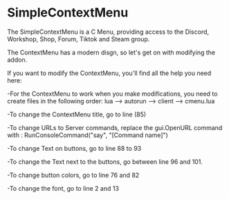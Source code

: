 # SimpleContextMenu

The SimpleContextMenu is a C Menu, providing access to the Discord, Workshop, Shop, Forum, Tiktok and Steam group.

The ContextMenu has a modern disgn, so let's get on with modifying the addon.

If you want to modify the ContextMenu, you'll find all the help you need here: 

-For the ContextMenu to work when you make modifications, you need to create files in the following order: lua --> autorun --> client --> cmenu.lua 

-To change the ContextMenu title, go to line (85)

-To change URLs to Server commands, replace the gui.OpenURL command with : RunConsoleCommand("say", "[Command name]")

-To change Text on buttons, go to line 88 to 93

-To change the Text next to the buttons, go between line 96 and 101.

-To change button colors, go to line 76 and 82

-To change the font, go to line 2 and 13 
